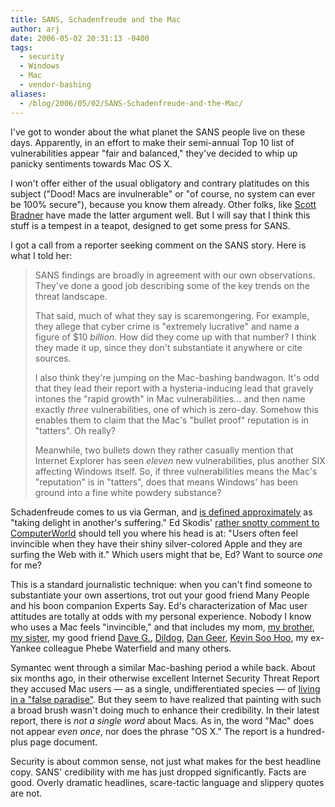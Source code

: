 ```yaml
---
title: SANS, Schadenfreude and the Mac
author: arj
date: 2006-05-02 20:31:13 -0400
tags: 
  - security
  - Windows
  - Mac
  - vendor-bashing
aliases:
  - /blog/2006/05/02/SANS-Schadenfreude-and-the-Mac/
---
```

I've got to wonder about the what planet the SANS people live on these days. Apparently, in an effort to make their semi-annual Top 10 list of vulnerabilities appear "fair and balanced," they've decided to whip up panicky sentiments towards Mac OS X. 

I won't offer either of the usual obligatory and contrary platitudes on this subject ("Dood! Macs are invulnerable" or "of course, no system can ever be 100% secure"), because you know them already. Other folks, like [Scott Bradner](http://www.networkworld.com/columnists/2006/050106bradner.html) have made the latter argument well. But I will say that I think this stuff is a tempest in a teapot, designed to get some press for SANS. 

<!--more-->

I got a call from a reporter seeking comment on the SANS story. Here is what I told her:

> SANS findings are broadly in agreement with our own  observations. They've done a good job describing some of the key trends on the threat landscape.
>
> That said, much of what they say is scaremongering. For example, they allege that cyber crime is 
"extremely lucrative" and name a figure of $10 _billion_. How did they come up with that number? I think they made it up, since they don't substantiate it anywhere or cite sources.
>
> I also think they're jumping on the Mac-bashing bandwagon. It's odd that they lead their report with a hysteria-inducing lead that gravely intones the "rapid growth" in Mac vulnerabilities... and then name exactly _three_ vulnerabilities, one of which is zero-day. Somehow this enables them to claim that the Mac's "bullet proof" reputation is in "tatters". Oh really?
>
> Meanwhile, two bullets down they rather casually mention that Internet Explorer has seen _eleven_ new vulnerabilities, plus another SIX affecting Windows itself. So, if three vulnerabilities means the Mac's "reputation" is in "tatters", does that means Windows' has been ground into a fine white powdery substance?

Schadenfreude comes to us via German, and [is defined approximately](http://www.urbandictionary.com/define.php?term=Schadenfreude) as "taking delight in another's suffering." Ed Skodis' [rather snotty comment to ComputerWorld](http://www.macworld.com/news/2006/05/01/sans/index.php) should tell you where his head is at: "Users often feel invincible when they have their shiny silver-colored Apple and they are surfing the Web with it." Which users might that be, Ed? Want to source _one_ for me? 

This is a standard journalistic technique: when you can't find someone to substantiate your own assertions, trot out your good friend Many People and his boon companion Experts Say. Ed's characterization of Mac user attitudes are totally at odds with my personal experience. Nobody I know who uses a Mac feels "invincible," and that includes my mom, [my brother](http://www.rjfilms.com), [my sister](http://www.nancyjk.com), my good friend [Dave G.](http://www.matasano.com), [Dildog](http://en.wikipedia.org/wiki/Dildog), [Dan Geer](http://en.wikipedia.org/wiki/Dan_Geer), [Kevin Soo Hoo](http://cisac.stanford.edu/publications/reports/25/), my ex-Yankee colleague Phebe Waterfield and many others.

Symantec went through a similar Mac-bashing period a while back. About six months ago, in their otherwise excellent Internet Security Threat Report they accused Mac users &#x2014; as a single, undifferentiated species &#x2014; of [living in a "false paradise"](/images/pages/Welcome-blogentry-200905-1.html). But they seem to have realized that painting with such a broad brush wasn't doing much to enhance their credibility. In their latest report, there is _not a single word_ about Macs. As in, the word "Mac" does not appear _even once_, nor does the phrase "OS X." The report is a hundred-plus page document.

Security is about common sense, not just what makes for the best headline copy. SANS' credibility with me has just dropped significantly. Facts are good. Overly dramatic headlines, scare-tactic language and slippery quotes are not.
